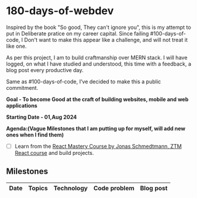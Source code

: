 # 180-days-of-webdev

Inspired by the book "So good, They can't ignore you", this is my attempt to put in Deliberate pratice on my career capital. Since failing #100-days-of-code, I Don't want to make this appear like a challenge, and will not treat it like one.

As per this project, I am to build craftmanship over MERN stack. I will have logged, on what I have studied and understood, this time with a feedback, a blog post every productive day.

Same as #100-days-of-code, I’ve decided to make this a public commitment.

**Goal - To become Good at the craft of building websites, mobile and web applications**

**Starting Date - 01,Aug 2024**

**Agenda:(Vague Milestones that I am putting up for myself, will add new ones when I find them)**

- [ ] Learn from the [React Mastery Course by Jonas Schmedtmann, ZTM React course](https://www.udemy.com/course/the-complete-javascript-course/) and build projects.

## Milestones

| Date | Topics | Technology | Code problem | Blog post |
| ---- | ------ | ---------- | ------------ | --------- |
